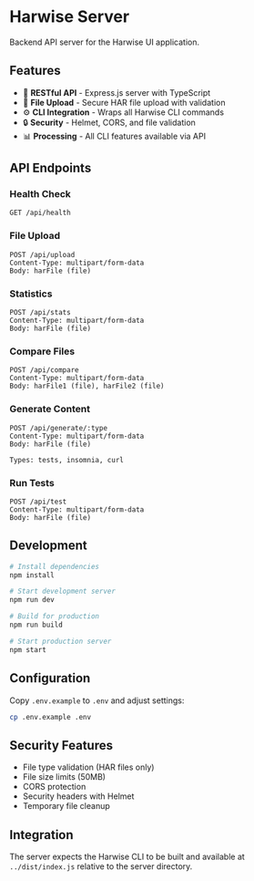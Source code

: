 # Harwise Server

Backend API server for the Harwise UI application.

## Features

- 🚀 **RESTful API** - Express.js server with TypeScript
- 📁 **File Upload** - Secure HAR file upload with validation
- ⚙️ **CLI Integration** - Wraps all Harwise CLI commands
- 🔒 **Security** - Helmet, CORS, and file validation
- 📊 **Processing** - All CLI features available via API

## API Endpoints

### Health Check
```
GET /api/health
```

### File Upload
```
POST /api/upload
Content-Type: multipart/form-data
Body: harFile (file)
```

### Statistics
```
POST /api/stats
Content-Type: multipart/form-data
Body: harFile (file)
```

### Compare Files
```
POST /api/compare
Content-Type: multipart/form-data
Body: harFile1 (file), harFile2 (file)
```

### Generate Content
```
POST /api/generate/:type
Content-Type: multipart/form-data
Body: harFile (file)

Types: tests, insomnia, curl
```

### Run Tests
```
POST /api/test
Content-Type: multipart/form-data
Body: harFile (file)
```

## Development

```bash
# Install dependencies
npm install

# Start development server
npm run dev

# Build for production
npm run build

# Start production server
npm start
```

## Configuration

Copy `.env.example` to `.env` and adjust settings:

```bash
cp .env.example .env
```

## Security Features

- File type validation (HAR files only)
- File size limits (50MB)
- CORS protection
- Security headers with Helmet
- Temporary file cleanup

## Integration

The server expects the Harwise CLI to be built and available at `../dist/index.js` relative to the server directory.